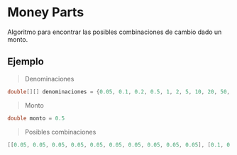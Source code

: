 # Money Parts
Algoritmo para encontrar las posibles combinaciones de cambio dado un monto.

## Ejemplo

> Denominaciones
```java
double[][] denominaciones = {0.05, 0.1, 0.2, 0.5, 1, 2, 5, 10, 20, 50, 100, 200}
```
> Monto
```java
double monto = 0.5
```
> Posibles combinaciones
```java
[[0.05, 0.05, 0.05, 0.05, 0.05, 0.05, 0.05, 0.05, 0.05, 0.05], [0.1, 0.05, 0.05, 0.05, 0.05, 0.05, 0.05, 0.05, 0.05], [0.1, 0.1, 0.05, 0.05, 0.05, 0.05, 0.05, 0.05], [0.1, 0.1, 0.1, 0.05, 0.05, 0.05, 0.05], [0.1, 0.1, 0.1, 0.1, 0.05, 0.05], [0.1, 0.1, 0.1, 0.1, 0.1], [0.2, 0.05, 0.05, 0.05, 0.05, 0.05, 0.05], [0.2, 0.1, 0.05, 0.05, 0.05, 0.05], [0.2, 0.1, 0.1, 0.05, 0.05], [0.2, 0.1, 0.1, 0.1], [0.2, 0.2, 0.05, 0.05], [0.2, 0.2, 0.1], [0.5]]
```